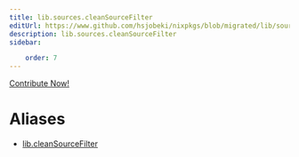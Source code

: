 ```yaml
---
title: lib.sources.cleanSourceFilter
editUrl: https://www.github.com/hsjobeki/nixpkgs/blob/migrated/lib/sources.nix#L26C23
description: lib.sources.cleanSourceFilter
sidebar:

    order: 7
---
```


<a href="https://www.github.com/hsjobeki/nixpkgs/blob/migrated/lib/sources.nix#L26C23">Contribute Now!</a>


# Aliases

- [lib.cleanSourceFilter](/nix-doc-comments/reference/lib/lib-cleansourcefilter)


